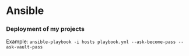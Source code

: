 # Ansible
### Deployment of my projects

Example: `ansible-playbook -i hosts playbook.yml --ask-become-pass --ask-vault-pass`